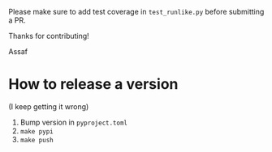 Please make sure to add test coverage in `test_runlike.py` before submitting a PR.

Thanks for contributing!

Assaf

# How to release a version

(I keep getting it wrong)

1. Bump version in `pyproject.toml`
3. `make pypi`
4. `make push`

